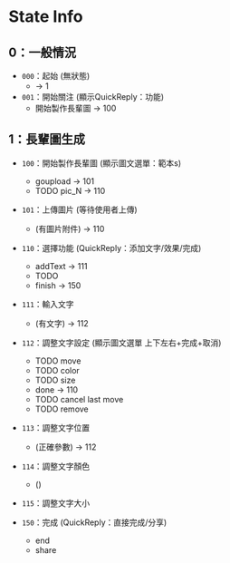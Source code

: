 # State Info

## 0：一般情況
- `000`：起始 (無狀態)
    - -> 1
- `001`：開始關注 (顯示QuickReply：功能)
    - 開始製作長輩圖 -> 100

## 1：長輩圖生成
- `100`：開始製作長輩圖 (顯示圖文選單：範本s)
    - goupload -> 101
    - TODO pic_N -> 110    
- `101`：上傳圖片 (等待使用者上傳)
    - (有圖片附件) -> 110
- `110`：選擇功能 (QuickReply：添加文字/效果/完成)
    - addText -> 111
    - TODO
    - finish -> 150
- `111`：輸入文字
    - (有文字) -> 112
- `112`：調整文字設定 (顯示圖文選單 上下左右+完成+取消)  
    - TODO move
    - TODO color
    - TODO size
    - done -> 110
    - TODO cancel last move
    - TODO remove
- `113`：調整文字位置
    - (正確參數) -> 112
- `114`：調整文字顏色
    - ()
- `115`：調整文字大小

- `150`：完成 (QuickReply：直接完成/分享)
    - end
    - share